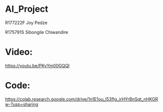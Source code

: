 # AI_Project

R177222F Joy Pedze

R175791S Sibongile Chiwandire

# Video:
https://youtu.be/PKyYm00GQQI

# Code:
https://colab.research.google.com/drive/1n1E1ou_l53fIg_irHYrBnSqt_nHKGRw-?usp=sharing
